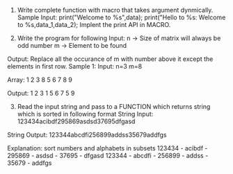 1. Write complete function with macro that takes argument dynmically.
Sample Input:
        print("Welcome to %s",data);
        print("Hello to %s: Welcome to %s,data_1,data_2);
       Implent the print API in MACRO.

2. Write the program for following
Input:
n -> Size of matrix will always be odd number
m -> Element to be found

Output:
Replace all the occurance of m with number above it  except the elements in first row.
Sample 1:
Input:
n=3
m=8

Array:
1 2 3
8 5 6
7 8 9

Output:
1 2 3
1 5 6
7 5 9

3. Read the input string and pass to a FUNCTION which returns string which is sorted in following format
 String Input:
   123434acibdf295869asdsd37695dfgasd

 String Output:
   123344abcdfi256899addss35679addfgs

Explanation:
  sort numbers and alphabets in subsets
  123434 - acibdf - 295869 - asdsd - 37695 - dfgasd
  123344 - abcdfi - 256899 - addss - 35679 - addfgs
